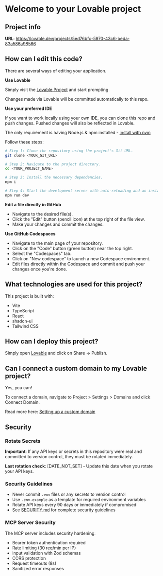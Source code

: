 # Welcome to your Lovable project

## Project info

**URL**: https://lovable.dev/projects/5ed76bfc-5970-43c6-beda-83a586a98566

## How can I edit this code?

There are several ways of editing your application.

**Use Lovable**

Simply visit the [Lovable Project](https://lovable.dev/projects/5ed76bfc-5970-43c6-beda-83a586a98566) and start prompting.

Changes made via Lovable will be committed automatically to this repo.

**Use your preferred IDE**

If you want to work locally using your own IDE, you can clone this repo and push changes. Pushed changes will also be reflected in Lovable.

The only requirement is having Node.js & npm installed - [install with nvm](https://github.com/nvm-sh/nvm#installing-and-updating)

Follow these steps:

```sh
# Step 1: Clone the repository using the project's Git URL.
git clone <YOUR_GIT_URL>

# Step 2: Navigate to the project directory.
cd <YOUR_PROJECT_NAME>

# Step 3: Install the necessary dependencies.
npm i

# Step 4: Start the development server with auto-reloading and an instant preview.
npm run dev
```

**Edit a file directly in GitHub**

- Navigate to the desired file(s).
- Click the "Edit" button (pencil icon) at the top right of the file view.
- Make your changes and commit the changes.

**Use GitHub Codespaces**

- Navigate to the main page of your repository.
- Click on the "Code" button (green button) near the top right.
- Select the "Codespaces" tab.
- Click on "New codespace" to launch a new Codespace environment.
- Edit files directly within the Codespace and commit and push your changes once you're done.

## What technologies are used for this project?

This project is built with:

- Vite
- TypeScript
- React
- shadcn-ui
- Tailwind CSS

## How can I deploy this project?

Simply open [Lovable](https://lovable.dev/projects/5ed76bfc-5970-43c6-beda-83a586a98566) and click on Share -> Publish.

## Can I connect a custom domain to my Lovable project?

Yes, you can!

To connect a domain, navigate to Project > Settings > Domains and click Connect Domain.

Read more here: [Setting up a custom domain](https://docs.lovable.dev/tips-tricks/custom-domain#step-by-step-guide)

## Security

### Rotate Secrets
**Important**: If any API keys or secrets in this repository were real and committed to version control, they must be rotated immediately.

**Last rotation check**: [DATE_NOT_SET] - Update this date when you rotate your API keys.

### Security Guidelines
- Never commit `.env` files or any secrets to version control
- Use `.env.example` as a template for required environment variables
- Rotate API keys every 90 days or immediately if compromised
- See [SECURITY.md](./SECURITY.md) for complete security guidelines

### MCP Server Security
The MCP server includes security hardening:
- Bearer token authentication required
- Rate limiting (30 req/min per IP)
- Input validation with Zod schemas
- CORS protection
- Request timeouts (8s)
- Sanitized error responses
